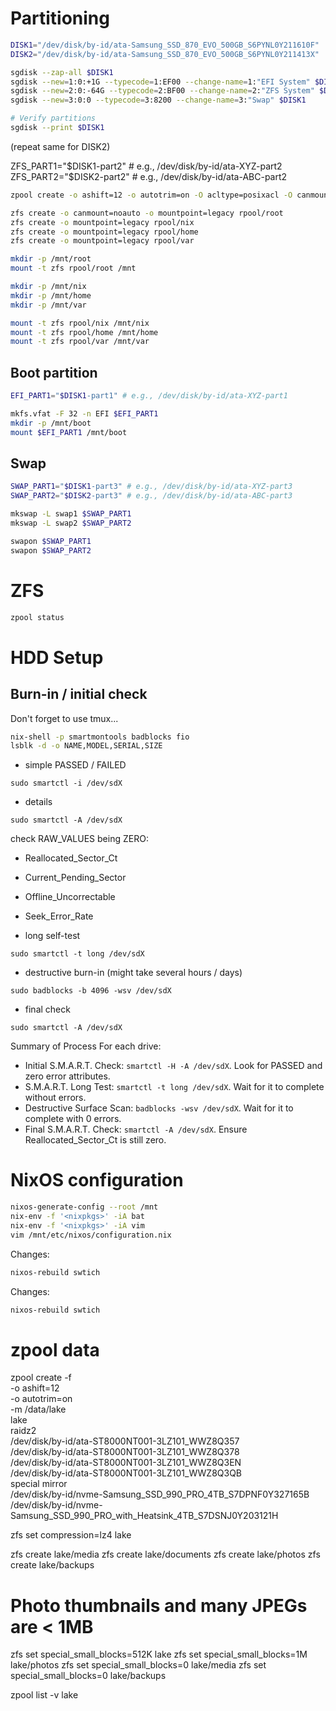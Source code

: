 # Partitioning

```bash
DISK1="/dev/disk/by-id/ata-Samsung_SSD_870_EVO_500GB_S6PYNL0Y211610F"
DISK2="/dev/disk/by-id/ata-Samsung_SSD_870_EVO_500GB_S6PYNL0Y211413X"
```

```bash
sgdisk --zap-all $DISK1
sgdisk --new=1:0:+1G --typecode=1:EF00 --change-name=1:"EFI System" $DISK1
sgdisk --new=2:0:-64G --typecode=2:BF00 --change-name=2:"ZFS System" $DISK1
sgdisk --new=3:0:0 --typecode=3:8200 --change-name=3:"Swap" $DISK1

# Verify partitions
sgdisk --print $DISK1
```

(repeat same for DISK2)

ZFS_PART1="$DISK1-part2" # e.g., /dev/disk/by-id/ata-XYZ-part2
ZFS_PART2="$DISK2-part2" # e.g., /dev/disk/by-id/ata-ABC-part2

```bash
zpool create -o ashift=12 -o autotrim=on -O acltype=posixacl -O canmount=off -O compression=lz4 -O dnodesize=auto -O normalization=formD -O relatime=on -O xattr=sa -O mountpoint=none -R /mnt rpool mirror $ZFS_PART1 $ZFS_PART2
```

```bash
zfs create -o canmount=noauto -o mountpoint=legacy rpool/root
zfs create -o mountpoint=legacy rpool/nix
zfs create -o mountpoint=legacy rpool/home
zfs create -o mountpoint=legacy rpool/var

mkdir -p /mnt/root
mount -t zfs rpool/root /mnt

mkdir -p /mnt/nix
mkdir -p /mnt/home
mkdir -p /mnt/var

mount -t zfs rpool/nix /mnt/nix
mount -t zfs rpool/home /mnt/home
mount -t zfs rpool/var /mnt/var
```

## Boot partition

```bash
EFI_PART1="$DISK1-part1" # e.g., /dev/disk/by-id/ata-XYZ-part1

mkfs.vfat -F 32 -n EFI $EFI_PART1
mkdir -p /mnt/boot
mount $EFI_PART1 /mnt/boot
```

## Swap

```bash
SWAP_PART1="$DISK1-part3" # e.g., /dev/disk/by-id/ata-XYZ-part3
SWAP_PART2="$DISK2-part3" # e.g., /dev/disk/by-id/ata-ABC-part3

mkswap -L swap1 $SWAP_PART1
mkswap -L swap2 $SWAP_PART2

swapon $SWAP_PART1
swapon $SWAP_PART2
```

# ZFS

```bash
zpool status
```


# HDD Setup

## Burn-in / initial check

Don't forget to use tmux...

```bash
nix-shell -p smartmontools badblocks fio
lsblk -d -o NAME,MODEL,SERIAL,SIZE
```

- simple PASSED / FAILED
```
sudo smartctl -i /dev/sdX
```

- details 
```
sudo smartctl -A /dev/sdX
```

check RAW_VALUES being ZERO:
- Reallocated_Sector_Ct
- Current_Pending_Sector
- Offline_Uncorrectable
- Seek_Error_Rate

- long self-test
```
sudo smartctl -t long /dev/sdX
```

- destructive burn-in (might take several hours / days)
```
sudo badblocks -b 4096 -wsv /dev/sdX
```

- final check
```
sudo smartctl -A /dev/sdX
```



Summary of Process
For each drive:

- Initial S.M.A.R.T. Check: `smartctl -H -A /dev/sdX`. Look for PASSED and zero error attributes.
- S.M.A.R.T. Long Test: `smartctl -t long /dev/sdX`. Wait for it to complete without errors.
- Destructive Surface Scan: `badblocks -wsv /dev/sdX`. Wait for it to complete with 0 errors.
- Final S.M.A.R.T. Check: `smartctl -A /dev/sdX`. Ensure Reallocated_Sector_Ct is still zero.


# NixOS configuration

```bash
nixos-generate-config --root /mnt
nix-env -f '<nixpkgs>' -iA bat
nix-env -f '<nixpkgs>' -iA vim
vim /mnt/etc/nixos/configuration.nix

```

Changes:
```bash
nixos-rebuild swtich
```



Changes:
```bash
nixos-rebuild swtich
```




# zpool data
zpool create -f \
    -o ashift=12 \
    -o autotrim=on \
    -m /data/lake \
    lake \
    raidz2 \
      /dev/disk/by-id/ata-ST8000NT001-3LZ101_WWZ8Q357 \
      /dev/disk/by-id/ata-ST8000NT001-3LZ101_WWZ8Q378 \
      /dev/disk/by-id/ata-ST8000NT001-3LZ101_WWZ8Q3EN \
      /dev/disk/by-id/ata-ST8000NT001-3LZ101_WWZ8Q3QB \
    special mirror \
      /dev/disk/by-id/nvme-Samsung_SSD_990_PRO_4TB_S7DPNF0Y327165B \
      /dev/disk/by-id/nvme-Samsung_SSD_990_PRO_with_Heatsink_4TB_S7DSNJ0Y203121H

zfs set compression=lz4 lake

zfs create lake/media
zfs create lake/documents
zfs create lake/photos
zfs create lake/backups

# Photo thumbnails and many JPEGs are < 1MB
zfs set special_small_blocks=512K lake
zfs set special_small_blocks=1M lake/photos
zfs set special_small_blocks=0 lake/media
zfs set special_small_blocks=0 lake/backups


zpool list -v lake